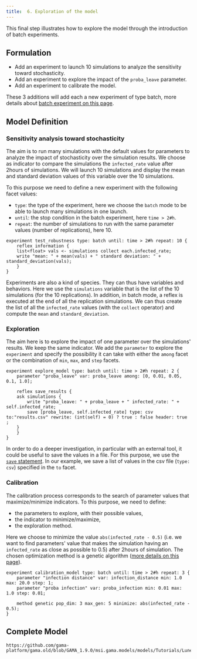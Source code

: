 ```yaml
---
title:  6. Exploration of the model
---
```


This final step illustrates how to explore the model through the introduction of batch experiments.


## Formulation

* Add an experiment to launch 10 simulations to analyze the sensitivity toward stochasticity.
* Add an experiment to explore the impact of the `proba_leave` parameter.
* Add an experiment to calibrate the model.

These 3 additions will add each a new experiment of type batch, more details about [batch experiment on this page](BatchExperiments).

## Model Definition

### Sensitivity analysis toward stochasticity

The aim is to run many simulations with the default values for parameters to analyze the impact of stochasticity over the simulation results. We choose as indicator to compare the simulations the `infected_rate` value after 2hours of simulations. We will launch 10 simulations and display the mean and standard deviation values of this variable over the 10 simulations.

To this purpose we need to define a new experiment with the following facet values:

* `type`: the type of the experiment, here we choose the `batch` mode to be able to launch many simulations in one launch.
* `until`: the stop condition in the batch experiment, here `time > 2#h`.
* `repeat`: the number of simulations to run with the same parameter values (number of replications), here 10.

```
experiment test_robustness type: batch until: time > 2#h repeat: 10 {
    reflex information {
	list<float> vals <- simulations collect each.infected_rate;
	write "mean: " + mean(vals) + " standard deviation: " + standard_deviation(vals);	
    }
}
```

Experiments are also a kind of species. They can thus have variables and behaviors. Here we use the `simulations` variable that is the list of the 10 simulations (for the 10 replications). In addition, in batch mode, a reflex is executed at the end of all the replication simulations. We can thus create the list of all the `infected_rate` values (with the `collect` operator) and compute the `mean` and `standard_deviation`.


### Exploration

The aim here is to explore the impact of one parameter over the simulations' results. We keep the same indicator. We add the `parameter` to explore the `experiment` and specify the possibility it can take with either the `among` facet or the combination of `min`, `max`, and `step` facets.

```
experiment explore_model type: batch until: time > 2#h repeat: 2 {
    parameter "proba_leave" var: proba_leave among: [0, 0.01, 0.05, 0.1, 1.0];
	
    reflex save_results {
	ask simulations {
	    write "proba_leave: " + proba_leave + " infected_rate: " + self.infected_rate;
	    save [proba_leave, self.infected_rate] type: csv to:"results.csv" rewrite: (int(self) = 0) ? true : false header: true ;
	}
    }
}
```

In order to do a deeper investigation, in particular with an external tool, it could be useful to save the values in a file. For this purpose, we use the [`save` statement](Statements#save). In our example, we save a list of values in the csv file (`type: csv`) specified in the `to` facet.


### Calibration

The calibration process corresponds to the search of parameter values that maximize/minimize indicators. To this purpose, we need to define:

* the parameters to explore, with their possible values,
* the indicator to minimize/maximize,
* the exploration method.

Here we choose to minimize the value `abs(infected_rate - 0.5)` (i.e. we want to find parameters' value that makes the simulation having an `infected_rate` as close as possible to 0.5) after 2hours of simulation. The chosen optimization method is a genetic algorithm ([more details on this page](ExplorationMethods)).

```
experiment calibration_model type: batch until: time > 2#h repeat: 3 {
    parameter "infection distance" var: infection_distance min: 1.0 max: 20.0 step: 1;
    parameter "proba infection" var: proba_infection min: 0.01 max: 1.0 step: 0.01;
	
    method genetic pop_dim: 3 max_gen: 5 minimize: abs(infected_rate - 0.5);
}
```


## Complete Model


```gaml reference
https://github.com/gama-platform/gama.old/blob/GAMA_1.9.0/msi.gama.models/models/Tutorials/Luneray%20flu/models/model6.gaml
```
